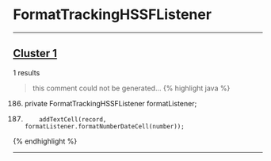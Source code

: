# FormatTrackingHSSFListener

***

## [Cluster 1](./1)
1 results
> this comment could not be generated...
{% highlight java %}
186. private FormatTrackingHSSFListener formatListener;
380.         addTextCell(record, formatListener.formatNumberDateCell(number));
{% endhighlight %}

***

